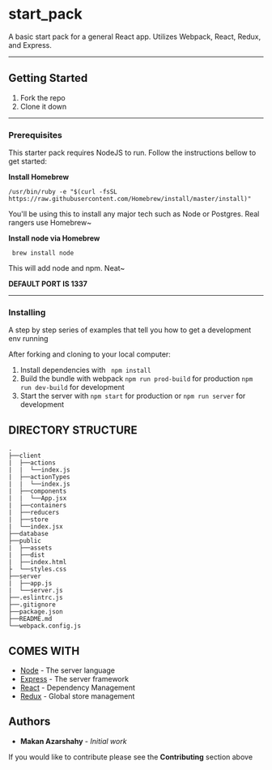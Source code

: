 # start_pack
A basic start pack for a general React app. Utilizes Webpack, React, Redux, and Express.

---

## Getting Started

1. Fork the repo
2. Clone it down

---

### Prerequisites

This starter pack requires NodeJS to run. Follow the instructions bellow to get started:

**Install Homebrew**

``` /usr/bin/ruby -e "$(curl -fsSL https://raw.githubusercontent.com/Homebrew/install/master/install)" ```

You'll be using this to install any major tech such as Node or Postgres. Real rangers use Homebrew~

**Install node via Homebrew**

``` brew install node```

This will add node and npm. Neat~

**DEFAULT PORT IS 1337**

---

### Installing

A step by step series of examples that tell you how to get a development env running

After forking and cloning to your local computer:

1. Install dependencies with ``` npm install```
2. Build the bundle with webpack ```npm run prod-build``` for production ```npm run dev-build``` for development
3. Start the server with ```npm start``` for production or ```npm run server``` for development

## DIRECTORY STRUCTURE
````
.
├──client
|  ├──actions
|  |  └──index.js
|  ├──actionTypes
|  |  └──index.js
|  ├──components
|  |  └──App.jsx
|  ├──containers
|  ├──reducers
|  ├──store
|  └──index.jsx
├──database
├──public
|  ├──assets
|  ├──dist
|  ├──index.html
├  └──styles.css
├──server
|  ├──app.js
|  └──server.js
├──.eslintrc.js
├──.gitignore
├──package.json
├──README.md
└──webpack.config.js
````

## COMES WITH

* [Node](http://www.nodejs.org) - The server language
* [Express](https://www.expressjs.com) - The server framework
* [React](https://www.reactjs.org/) - Dependency Management
* [Redux](https://redux.js.org) - Global store management

## Authors

* **Makan Azarshahy** - *Initial work*

If you would like to contribute please see the **Contributing** section above
